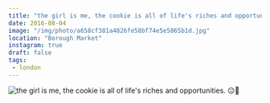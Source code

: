 ```yaml
---
title: "the girl is me, the cookie is all of life's riches and opportunities. 😐🍪"
date: 2016-08-04
image: "/img/photo/a658cf381a4826fe58bf74e5e5865b1d.jpg"
location: "Borough Market"
instagram: true
draft: false
tags:
 - london
---
```


![the girl is me, the cookie is all of life's riches and opportunities. 😐🍪](/img/photo/a658cf381a4826fe58bf74e5e5865b1d.jpg)
